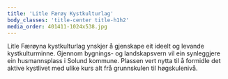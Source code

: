 ```yaml
---
title: 'Litle Færøy Kystkulturlag'
body_classes: 'title-center title-h1h2'
media_order: 401411-1024x538.jpg
---
```


Litle Færøyna kystkulturlag ynskjer å gjenskape eit ideelt og levande kystkulturminne. Gjennom bygnings- og landskapsvern vil ein synleggjere ein husmannsplass i Solund kommune. Plassen vert nytta til å formidle det aktive kystlivet med ulike kurs alt frå grunnskulen til høgskulenivå.